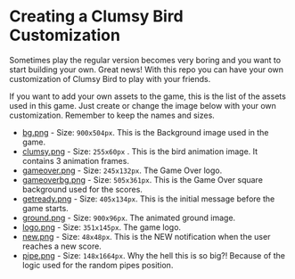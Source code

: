 Creating a Clumsy Bird Customization
====================================

Sometimes play the regular version becomes very boring and you want
to start building your own. Great news! With this repo you can have your own
customization of Clumsy Bird to play with your friends.

If you want to add your own assets to the game, this is the list of the assets used in this game. Just create or change the image
below with your own customization. Remember to keep the names and sizes.

- [bg.png](https://raw.githubusercontent.com/r3vl1s/barkley-bird/gh-pages/data/img/bg.png) - Size: `900x504px`. This is the Background image used in the game.
- [clumsy.png](https://raw.githubusercontent.com/r3vl1s/barkley-bird/gh-pages/data/img/shane.png) - Size: `255x60px` . This is the bird animation image. It contains 3 animation frames.
- [gameover.png](https://raw.githubusercontent.com/r3vl1s/barkley-bird/gh-pages/data/img/gameover.png) - Size: `245x132px`. The Game Over logo.
- [gameoverbg.png](https://raw.githubusercontent.com/r3vl1s/barkley-bird/gh-pages/data/img/gameoverbg.png) - Size: `505x361px`. This is the Game Over square background used for the scores.
- [getready.png](https://raw.githubusercontent.com/r3vl1s/barkley-bird/gh-pages/data/img/getready.png) - Size: `405x134px`. This is the initial message before the game starts.
- [ground.png](https://raw.githubusercontent.com/r3vl1s/barkley-bird/gh-pages/data/img/ground.png) - Size: `900x96px`. The animated ground image.
- [logo.png](https://raw.githubusercontent.com/r3vl1s/barkley-bird/gh-pages/data/img/logo_barkley.png) - Size: `351x145px`. The game logo.
- [new.png](https://raw.githubusercontent.com/r3vl1s/barkley-bird/gh-pages/data/img/new.png) - Size: `48x48px`. This is the NEW notification when the user reaches a new score.
- [pipe.png](https://raw.githubusercontent.com/r3vl1s/barkley-bird/gh-pages/data/img/sh_pipe.png) - Size: `148x1664px`. Why the hell this is so big?! Because of the logic used for the random pipes position.
